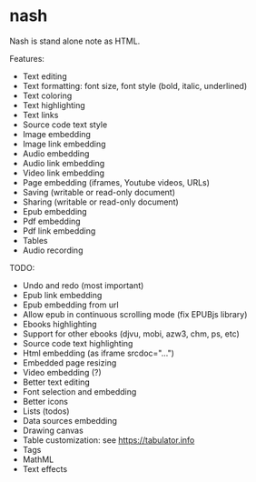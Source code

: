 # nash

Nash is stand alone note as HTML.

Features:
- Text editing
- Text formatting: font size, font style (bold, italic, underlined)
- Text coloring
- Text highlighting
- Text links
- Source code text style
- Image embedding
- Image link embedding
- Audio embedding
- Audio link embedding
- Video link embedding
- Page embedding (iframes, Youtube videos, URLs)
- Saving (writable or read-only document)
- Sharing (writable or read-only document)
- Epub embedding
- Pdf embedding
- Pdf link embedding
- Tables
- Audio recording

TODO:
- Undo and redo (most important)
- Epub link embedding
- Epub embedding from url
- Allow epub in continuous scrolling mode (fix EPUBjs library)
- Ebooks highlighting
- Support for other ebooks (djvu, mobi, azw3, chm, ps, etc)
- Source code text highlighting
- Html embedding (as iframe srcdoc="...")
- Embedded page resizing
- Video embedding (?)
- Better text editing
- Font selection and embedding
- Better icons
- Lists (todos)
- Data sources embedding
- Drawing canvas
- Table customization: see https://tabulator.info
- Tags
- MathML
- Text effects
